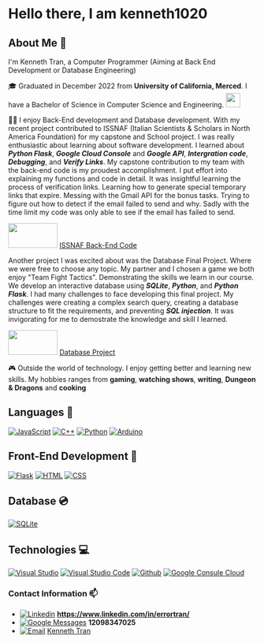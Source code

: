 # Hello there, I am kenneth1020

## About Me 👤
I'm Kenneth Tran, a Computer Programmer (Aiming at Back End Development or Database Engineering) 

🎓 Graduated in December 2022 from **University of California, Merced**.
I have a Bachelor of Science in Computer Science and Engineering. <img src="https://user-images.githubusercontent.com/58241992/233547627-d19ecfa5-f347-4736-9ad4-c27b9229bcd0.png" width="29px" height="29px">

👨‍💻 I enjoy Back-End development and Database development. With my recent project contributed to ISSNAF (Italian Scientists & Scholars in North America Foundation) for my capstone and School project. I was really enthusiastic about learning about software development. I learned about ***Python Flask***, ***Google Cloud Console*** and ***Google API***, ***Intergration code***, ***Debugging***, and ***Verify Links***. My capstone contribution to my team with the back-end code is my proudest accomplishment. I put effort into explaining my functions and code in detail. It was insightful learning the process of verification links. Learning how to generate special temporary links that expire. Messing with the Gmail API for the bonus tasks. Trying to figure out how to detect if the email failed to send and why. Sadly with the time limit my code was only able to see if the email has failed to send.

<img src="https://user-images.githubusercontent.com/58241992/233557079-4989727a-a071-4e76-b905-1180804ae3f8.png" width="100px" height="50px"> [ISSNAF Back-End Code](https://github.com/kenneth1020/CSE-120-backend-Code)

Another project I was excited about was the Database Final Project. Where we were free to choose any topic. My partner and I chosen a game we both enjoy "Team Fight Tactics". Demonstrating the skills we learn in our course. We develop an interactive database using ***SQLite***, ***Python***, and ***Python Flask***. I had many challenges to face developing this final project. My challenges were creating a complex search query, creating a database structure to fit the requirements, and preventing ***SQL injection***. It was invigorating for me to demostrate the knowledge and skill I learned.

<img src="https://user-images.githubusercontent.com/58241992/233556992-7c7dee9d-7d53-460a-b70b-253c172243ac.png" width="100px" height="50px"> [Database Project](https://github.com/kenneth1020/CSE-111-Project-TFT)

🎮 Outside the world of technology. I enjoy getting better and learning new skills. My hobbies ranges from **gaming**, **watching shows**, **writing**, **Dungeon & Dragons** and **cooking**

## Languages 🔧
[![JavaScript](https://img.shields.io/badge/-JavaScript-000?&logo=JavaScript)]((https://www.linkedin.com/in/errortran/))
[![C++](https://img.shields.io/badge/-C++-000?&logo=cplusplus&logoColor=00599C)]((https://www.linkedin.com/in/errortran/))
[![Python](https://img.shields.io/badge/-Python-000?&logo=Python)]((https://www.linkedin.com/in/errortran/))
[![Arduino](https://img.shields.io/badge/-Arduino-000?&logo=arduino&logoColor=00979D)]((https://www.linkedin.com/in/errortran/))

## Front-End Development 📄
[![Flask](https://img.shields.io/badge/-Flask-000?&logo=Flask)]((https://www.linkedin.com/in/errortran/))
[![HTML](https://img.shields.io/badge/-HTML-000?&logo=html5)]((https://www.linkedin.com/in/errortran/))
[![CSS](https://img.shields.io/badge/-CSS-000?&logo=css3&logoColor=1572B6)]((https://www.linkedin.com/in/errortran/))

## Database 💿
[![SQLite](https://img.shields.io/badge/-SQLite-000?&logo=Sqlite)]((https://www.linkedin.com/in/errortran/))

## Technologies 💻
[![Visual Studio](https://img.shields.io/badge/-Visual_Studio-000?&logo=visualstudio&logoColor=5C2D91)]((https://www.linkedin.com/in/errortran/))
[![Visual Studio Code](https://img.shields.io/badge/-Visual_Studio_Code-000?&logo=visualstudiocode&logoColor=007ACC)]((https://www.linkedin.com/in/errortran/))
[![Github](https://img.shields.io/badge/-Github-000?&logo=github&logoColor=FC6D26)]((https://www.linkedin.com/in/errortran/))
[![Google Consule Cloud](https://img.shields.io/badge/-Google_Cloud_Console-000?&logo=googleassistant&logoColor=4285F4)]((https://www.linkedin.com/in/errortran/))
<!-- +[![Git](https://img.shields.io/badge/-Git-000?&logo=git&logoColor=F05032)]((https://www.linkedin.com/in/errortran/))+ -->


### Contact Information 📫 
- [![Linkedin](https://img.shields.io/badge/-Linkedin-000?&logo=linkedin&logoColor=0A66C2)]((https://www.linkedin.com/in/errortran/)) **https://www.linkedin.com/in/errortran/**
- [![Google Messages](https://img.shields.io/badge/-Phone_Number-000?&logo=googlemessages&logoColor=999999)]((tel:12098347025)) **12098347025**
- [![Email](https://img.shields.io/badge/-Gmail-000?&logo=gmail&logoColor=EA4335)](mailto:kenneththongtran@gmail.com) [Kenneth Tran](mailto:kenneththongtran@gmail.com)



